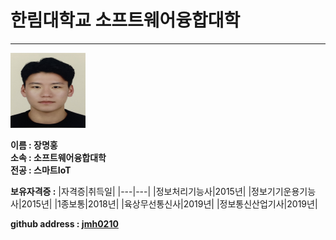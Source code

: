 # 한림대학교 소프트웨어융합대학
---

<img src = 증명사진.jpg height = 120 width = 120></div>

**이름 : 장명홍**   
**소속 : 소프트웨어융합대학**   
**전공 : 스마트IoT**


**보유자격증 :**
|자격증|취득일|
|---|---|
|정보처리기능사|2015년|
|정보기기운용기능사|2015년|
|1종보통|2018년|
|육상무선통신사|2019년|
|정보통신산업기사|2019년|

**github address : [jmh0210][github]**

[github]:http://github.com/jmh0210
